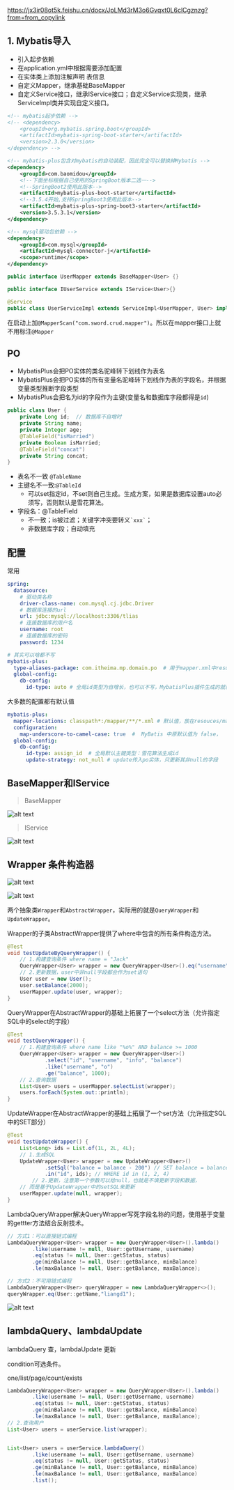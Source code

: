 
https://jx3ir08ot5k.feishu.cn/docx/JpLMd3rM3o6Gvqxt0L6clCgznzg?from=from_copylink
## 1. Mybatis导入

- 引入起步依赖
- 在application.yml中根据需要添加配置
- 在实体类上添加注解声明 表信息
- 自定义Mapper，继承基础BaseMapper
- 自定义Service接口，继承IService接口；自定义Service实现类，继承ServiceImpl类并实现自定义接口。


```xml
<!-- mybatis起步依赖 -->
<!-- <dependency>
    <groupId>org.mybatis.spring.boot</groupId>
    <artifactId>mybatis-spring-boot-starter</artifactId>
    <version>2.3.0</version>
</dependency> -->

<!-- mybatis-plus包含对mybatis的自动装配，因此完全可以替换掉Mybatis -->
<dependency>
    <groupId>com.baomidou</groupId>
    <!--下面坐标根据自己使用的SpringBoot版本二选一-->
    <!--SpringBoot2使用此版本-->
    <artifactId>mybatis-plus-boot-starter</artifactId>
    <!--3.5.4开始,支持SpringBoot3使用此版本-->
    <artifactId>mybatis-plus-spring-boot3-starter</artifactId>
    <version>3.5.3.1</version>
</dependency>

<!-- mysql驱动包依赖 -->
<dependency>
    <groupId>com.mysql</groupId>
    <artifactId>mysql-connector-j</artifactId>
    <scope>runtime</scope>
</dependency>
```

```java
public interface UserMapper extends BaseMapper<User> {}
```
```java
public interface IUserService extends IService<User>{}
```
```java
@Service
public class UserServiceImpl extends ServiceImpl<UserMapper, User> implements IUserService {}
```
在启动上加`@MapperScan("com.sword.crud.mapper")`。所以在mapper接口上就不用标注`@Mapper`

## PO

- MybatisPlus会把PO实体的类名驼峰转下划线作为表名
- MybatisPlus会把PO实体的所有变量名驼峰转下划线作为表的字段名，并根据变量类型推断字段类型
- MybatisPlus会把名为id的字段作为主键(变量名和数据库字段都得是`id`)

```java
public class User {
    private Long id;  // 数据库不自增时
    private String name;
    private Integer age;
    @TableField("isMarried")
    private Boolean isMarried;
    @TableField("concat")
    private String concat;
}
```
- 表名不一致 `@TableName`
- 主键名不一致:`@TableId`
  - 可以set指定id，不set则自己生成。生成方案，如果是数据库设置auto必须写，否则默认是雪花算法。
- 字段名：@TableField
  - 不一致；is被过滤；关键字冲突要转义``` `xxx` ```；
  - 非数据库字段；自动填充


## 配置

常用
```yml
spring:
  datasource:
    # 驱动类名称
    driver-class-name: com.mysql.cj.jdbc.Driver
    # 数据库连接的url
    url: jdbc:mysql://localhost:3306/tlias
    # 连接数据库的用户名
    username: root
    # 连接数据库的密码
    password: 1234

# 其实可以啥都不写
mybatis-plus:
  type-aliases-package: com.itheima.mp.domain.po  # 用于mapper.xml中resultType直接写类名，也可以不配，毕竟namespace要写全包名，resultType也不差这几个字
  global-config:
    db-config:
      id-type: auto # 全局id类型为自增长，也可以不写，MybatisPlus插件生成的就已经在每个字段上写了。
```
大多数的配置都有默认值
```yml
mybatis-plus:
  mapper-locations: classpath*:/mapper/**/*.xml # 默认值，放在resouces/mappers/xxx.xml位置
  configuration:
    map-underscore-to-camel-case: true  #  MyBatis 中原默认值为 false，  MyBatis-Plus 中原默认值为 true
  global-config:
    db-config:
      id-type: assign_id  # 全局默认主键类型：雪花算法生成id
      update-strategy: not_null # update传入po实体，只更新其非null的字段
```

## BaseMapper和IService

> BaseMapper

![alt text](../../images/image-199.png)


> IService

![alt text](../../images/image-198.png)
## Wrapper 条件构造器

![alt text](../../images/image-196.png)

![alt text](../../images/image-197.png)

两个抽象类`Wrapper`和`AbstractWrapper`，实际用的就是`QueryWrapper`和`UpdateWrapper`。

Wrapper的子类AbstractWrapper提供了where中包含的所有条件构造方法。

```java
@Test
void testUpdateByQueryWrapper() {
    // 1.构建查询条件 where name = "Jack"
    QueryWrapper<User> wrapper = new QueryWrapper<User>().eq("username", "Jack");
    // 2.更新数据，user中非null字段都会作为set语句
    User user = new User();
    user.setBalance(2000);
    userMapper.update(user, wrapper);
}
```

QueryWrapper在AbstractWrapper的基础上拓展了一个select方法（允许指定SQL中的select的字段）


```java
@Test
void testQueryWrapper() {
    // 1.构建查询条件 where name like "%o%" AND balance >= 1000
    QueryWrapper<User> wrapper = new QueryWrapper<User>()
            .select("id", "username", "info", "balance")
            .like("username", "o")
            .ge("balance", 1000);
    // 2.查询数据
    List<User> users = userMapper.selectList(wrapper);
    users.forEach(System.out::println);
}
```
UpdateWrapper在AbstractWrapper的基础上拓展了一个set方法（允许指定SQL中的SET部分）

```java
@Test
void testUpdateWrapper() {
    List<Long> ids = List.of(1L, 2L, 4L);
    // 1.生成SQL
    UpdateWrapper<User> wrapper = new UpdateWrapper<User>()
            .setSql("balance = balance - 200") // SET balance = balance - 200
            .in("id", ids); // WHERE id in (1, 2, 4)
        // 2.更新，注意第一个参数可以给null，也就是不填更新字段和数据，
    // 而是基于UpdateWrapper中的setSQL来更新
    userMapper.update(null, wrapper);
}
```

LambdaQueryWrapper解决QueryWrapper写死字段名称的问题，使用基于变量的gettter方法结合反射技术。

```java
// 方式1：可以直接链式编程
LambdaQueryWrapper<User> wrapper = new QueryWrapper<User>().lambda()
        .like(username != null, User::getUsername, username)
        .eq(status != null, User::getStatus, status)
        .ge(minBalance != null, User::getBalance, minBalance)
        .le(maxBalance != null, User::getBalance, maxBalance);

// 方式2：不可用链式编程
LambdaQueryWrapper<User> queryWrapper = new LambdaQueryWrapper<>();
queryWrapper.eq(User::getName,"liangd1");
```
![alt text](../../images/image-200.png)

## lambdaQuery、lambdaUpdate

lambdaQuery 查，lambdaUpdate 更新

condition可选条件。

one/list/page/count/exists

```java
LambdaQueryWrapper<User> wrapper = new QueryWrapper<User>().lambda()
        .like(username != null, User::getUsername, username)
        .eq(status != null, User::getStatus, status)
        .ge(minBalance != null, User::getBalance, minBalance)
        .le(maxBalance != null, User::getBalance, maxBalance);
// 2.查询用户
List<User> users = userService.list(wrapper);


List<User> users = userService.lambdaQuery()
        .like(username != null, User::getUsername, username)
        .eq(status != null, User::getStatus, status)
        .ge(minBalance != null, User::getBalance, minBalance)
        .le(maxBalance != null, User::getBalance, maxBalance)
        .list();
```